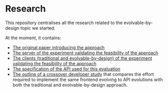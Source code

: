 # Research

This repository centralises all the research related to the evolvable-by-design topic we started.

At the moment, it contains:

* [The original paper introducing the approach](./papers/Evolvable-by-design%20clients%20of%20REST%20APIs%20-%20automated%20run-time%20evolution%20with%20no%20code%20change.pdf)
* [The server of the experiment validating the feasibility of the approach](https://github.com/evolvable-by-design/evaluation-server)
* [The clients (traditional and evolvable-by-design) of the experiment validating the feasibility of the approach](https://github.com/evolvable-by-design/evaluation-client)
* [The specification of the API used for this evaluation](https://github.com/evolvable-by-design/api-evolutions)
* [The outline of a crossover developer study](/experiments/crossover-developers-study.md) that compares the effort required to implement the same frontend evolving to API evolutions with both the traditional and evolvable-by-design approach.